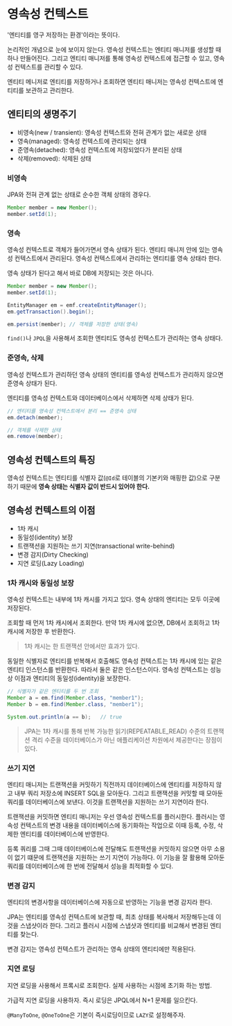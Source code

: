 # 영속성 컨텍스트
'엔티티를 영구 저장하는 환경'이라는 뜻이다.

논리적인 개념으로 눈에 보이지 않는다. 영속성 컨텍스트는 엔티티 매니저를 생성할 때 하나 만들어진다. 그리고 엔티티 매니저를 통해 영속성 컨텍스트에 접근할 수 있고, 영속성 컨텍스트를 관리할 수 있다.

엔티티 메니저로 엔티티를 저장하거나 조회하면 엔티티 매니저는 영속성 컨텍스트에 엔티티를 보관하고 관리한다.

## 엔티티의 생명주기
- 비영속(new / transient): 영속성 컨텍스트와 전혀 관계가 없는 새로운 상태
- 영속(managed): 영속성 컨텍스트에 관리되는 상태
- 준영속(detached): 영속성 컨텍스트에 저장되었다가 분리된 상태
- 삭제(removed): 삭제된 상태

### 비영속
JPA와 전혀 관계 없는 상태로 순수한 객체 상태의 경우다.
``` java
Member member = new Member();
member.setId(1);
```

### 영속
영속성 컨텍스트로 객체가 들어가면서 영속 상태가 된다. 엔티티 매니저 안에 있는 영속성 컨텍스트에서 관리된다. 영속성 컨텍스트에서 관리하는 엔티티를 영속 상태라 한다.

영속 상태가 된다고 해서 바로 DB에 저장되는 것은 아니다.
``` java
Member member = new Member();
member.setId(1);

EntityManager em = emf.createEntityManager();
em.getTransaction().begin();

em.persist(member); // 객체를 저장한 상태(영속)
```
`find()`나 `JPQL`을 사용해서 조회한 엔티티도 영속성 컨텍스트가 관리하는 영속 상태다.

### 준영속, 삭제
영속성 컨텍스트가 관리하던 영속 상태의 엔티티를 영속성 컨텍스트가 관리하지 않으면 준영속 상태가 된다.

엔티티를 영속성 컨텍스트와 데이터베이스에서 삭제하면 삭제 상태가 된다.
``` java
// 엔티티를 영속성 컨텍스트에서 분리 == 준영속 상태
em.detach(member);

// 객체를 삭제한 상태
em.remove(member);
```

## 영속성 컨텍스트의 특징
영속성 컨텍스트는 엔티티를 식별자 값(`@Id`로 테이블의 기본키와 매핑한 값)으로 구분하기 때문에 **영속 상태는 식별자 값이 반드시 있어야 한다.**

## 영속성 컨텍스트의 이점
- 1차 캐시
- 동일성(identity) 보장
- 트랜잭션을 지원하는 쓰기 지연(transactional write-behind)
- 변경 감지(Dirty Checking)
- 지연 로딩(Lazy Loading)

### 1차 캐시와 동일성 보장
영속성 컨텍스트는 내부에 1차 캐시를 가지고 있다. 영속 상태의 엔티티는 모두 이곳에 저장된다.

조회할 때 먼저 1차 캐시에서 조회한다. 만약 1차 캐시에 없으면, DB에서 조회하고 1차 캐시에 저장한 후 반환한다.
> 1차 캐시는 한 트랜잭션 안에서만 효과가 있다.

동일한 식별자로 엔티티를 반복해서 호출해도 영속성 컨텍스트는 1차 캐시에 있는 같은 엔티티 인스턴스를 반환한다. 따라서 둘은 같은 인스턴스이다. 영속성 컨텍스트는 성능상 이점과 엔티티의 동일성(identity)을 보장한다.
```java
// 식별자가 같은 엔티티를 두 번 조회
Member a = em.find(Member.class, "member1");
Member b = em.find(Member.class, "member1");

System.out.println(a == b);   // true
```

> JPA는 1차 캐시를 통해 반복 가능한 읽기(REPEATABLE_READ) 수준의 트랜잭션 격리 수준을 데이터베이스가 아닌 애플리케이션 차원에서 제공한다는 장점이 있다.

### 쓰기 지연
엔티티 매니저는 트랜잭션을 커밋하기 직전까지 데이터베이스에 엔티티를 저장하지 않고 내부 쿼리 저장소에 INSERT SQL을 모아둔다. 그리고 트랜잭션을 커밋할 때 모아둔 쿼리를 데이터베이스에 보낸다. 이것을 트랜잭션을 지원하는 쓰기 지연이라 한다.

트랜잭션을 커밋하면 엔티티 매니저는 우선 영속성 컨텍스트를 플러시한다. 플러시는 영속성 컨텍스트의 변경 내용을 데이터베이스에 동기화하는 작업으로 이때 등록, 수정, 삭제한 엔티티를 데이터베이스에 반영한다.

등록 쿼리를 그때 그때 데이터베이스에 전달해도 트랜잭션을 커밋하지 않으면 아무 소용이 없기 떄문에 트랜잭션을 지원하는 쓰기 지연이 가능하다. 이 기능을 잘 활용해 모아둔 쿼리를 데이터베이스에 한 번에 전달해서 성능을 최적화할 수 있다.

### 변경 감지
엔티티의 변경사항을 데이터베이스에 자동으로 반영하는 기능을 변경 감지라 한다.

JPA는 엔티티를 영속성 컨텍스트에 보관할 때, 최초 상태를 복사해서 저장해두는데 이것을 스냅샷이라 한다. 그리고 플러시 시점에 스냅샷과 엔티티를 비교해서 변경된 엔티티를 찾는다.

변경 감지는 영속성 컨텍스트가 관리하는 영속 상태의 엔티티에만 적용된다.

### 지연 로딩
지연 로딩을 사용해서 프록시로 조회한다. 실제 사용하는 시점에 초기화 하는 방법.

가급적 지연 로딩을 사용하자. 즉시 로딩은 JPQL에서 N+1 문제를 일으킨다.

`@ManyToOne`, `@OneToOne`은 기본이 즉시로딩이므로 `LAZY`로 설정해주자.
